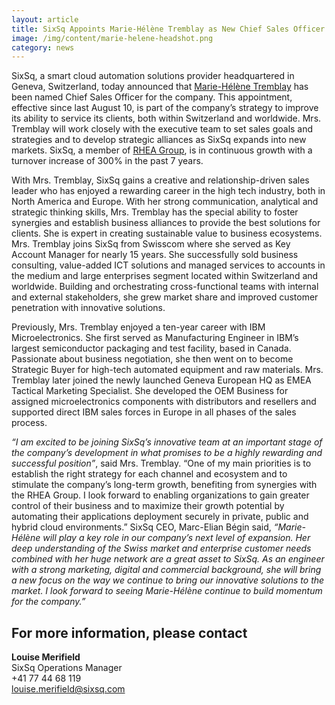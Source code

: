```yaml
---
layout: article
title: SixSq Appoints Marie-Hélène Tremblay as New Chief Sales Officer
image: /img/content/marie-helene-headshot.png
category: news
---
```


SixSq, a smart cloud automation solutions provider headquartered in Geneva, Switzerland, today announced that [Marie-Hélène Tremblay](https://www.linkedin.com/profile/view?id=AAMAAACke8MBF33ChCUAjPUf65IHmPzICkJPgak&authType=name&authToken=uudn&trk=hp-feed-member-name) has been named Chief Sales Officer for the company. This appointment, effective since last August 10, is part of the company’s strategy to improve its ability to service its clients, both within Switzerland and worldwide. Mrs. Tremblay will work closely with the executive team to set sales goals and strategies and to develop strategic alliances as SixSq expands into new markets. SixSq, a member of [RHEA Group](http://www.rheagroup.com), is in continuous growth with a turnover increase of 300% in the past 7 years.

With Mrs. Tremblay, SixSq gains a creative and relationship-driven sales leader who has enjoyed a rewarding career in the high tech industry, both in North America and Europe. With her strong communication, analytical and strategic thinking skills, Mrs. Tremblay has the special ability to foster synergies and establish business alliances to provide the best solutions for clients. She is expert in creating sustainable value to business ecosystems.
Mrs. Tremblay joins SixSq from Swisscom where she served as Key Account Manager for nearly 15 years. She successfully sold business consulting, value-added ICT solutions and managed services to accounts in the medium and large enterprises segment located within Switzerland and worldwide. Building and orchestrating cross-functional teams with internal and external stakeholders, she grew market share and improved customer penetration with innovative solutions. 

Previously, Mrs. Tremblay enjoyed a ten-year career with IBM Microelectronics. She first served as Manufacturing Engineer in IBM’s largest semiconductor packaging and test facility, based in Canada. Passionate about business negotiation, she then went on to become Strategic Buyer for high-tech automated equipment and raw materials. Mrs. Tremblay later joined the newly launched Geneva European HQ as EMEA Tactical Marketing Specialist. She developed the OEM Business for assigned microelectronics components with distributors and resellers and supported direct IBM sales forces in Europe in all phases of the sales process. 

 *“I am excited to be joining SixSq’s innovative team at an important stage of the company’s development in what promises to be a highly rewarding and successful position”*, said Mrs. Tremblay. “One of my main priorities is to establish the right strategy for each channel and ecosystem and to stimulate the company’s long-term growth, benefiting from synergies with the RHEA Group. I look forward to enabling organizations to gain greater control of their business and to maximize their growth potential by automating their applications deployment securely in private, public and hybrid cloud environments.”
SixSq CEO, Marc-Elian Bégin said, *“Marie-Hélène will play a key role in our company’s next level of expansion. Her deep understanding of the Swiss market and enterprise customer needs combined with her huge network are a great asset to SixSq. As an engineer with a strong marketing, digital and commercial background, she will bring a new focus on the way we continue to bring our innovative solutions to the market. I look forward to seeing Marie-Hélène continue to build momentum for the company.”*

For more information, please contact
----

**Louise Merifield**  
SixSq Operations Manager  
+41 77 44 68 119  
[louise.merifield@sixsq.com](mailto:louise.merifield@sixsq.com)



